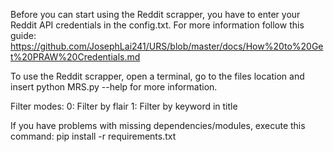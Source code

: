 Before you can start using the Reddit scrapper, you have to enter your Reddit API credentials in the config.txt.
For more information follow this guide: https://github.com/JosephLai241/URS/blob/master/docs/How%20to%20Get%20PRAW%20Credentials.md

To use the Reddit scrapper, open a terminal, go to the files location and insert
python MRS.py --help for more information.

Filter modes:
0: Filter by flair
1: Filter by keyword in title

If you have problems with missing dependencies/modules, execute this command:
pip install -r requirements.txt
